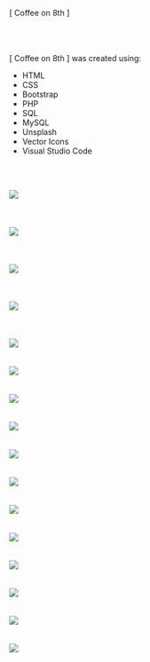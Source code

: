 [ Coffee on 8th ]

<br>
<br>
<br>
[ Coffee on 8th ] was created using:

- HTML
- CSS
- Bootstrap
- PHP
- SQL
- MySQL
- Unsplash
- Vector Icons
- Visual Studio Code

<br>
<br>

![](images/c81.jpg)
<br>
<br>
<br>
<br>
![](images/c82.jpg)
<br>
<br>
<br>
<br>
![](images/c83.jpg)
<br>
<br>
<br>
<br>
![](images/c84.jpg)
<br>
<br>
<br>
<br>
![](images/c85.jpg)
<br>
<br>
<br>
![](images/c86.jpg)
<br>
<br>
<br>
![](images/c87.jpg)
<br>
<br>
<br>
![](images/c88.jpg)
<br>
<br>
<br>
![](images/c89.jpg)
<br>
<br>
<br>
![](images/c90.jpg)
<br>
<br>
<br>
![](images/c91.jpg)
<br>
<br>
<br>
![](images/c92.jpg)
<br>
<br>
<br>
![](images/c93.jpg)
<br>
<br>
<br>
![](images/c94.jpg)
<br>
<br>
<br>
![](images/c95.jpg)
<br>
<br>
<br>
![](images/c96.jpg)

